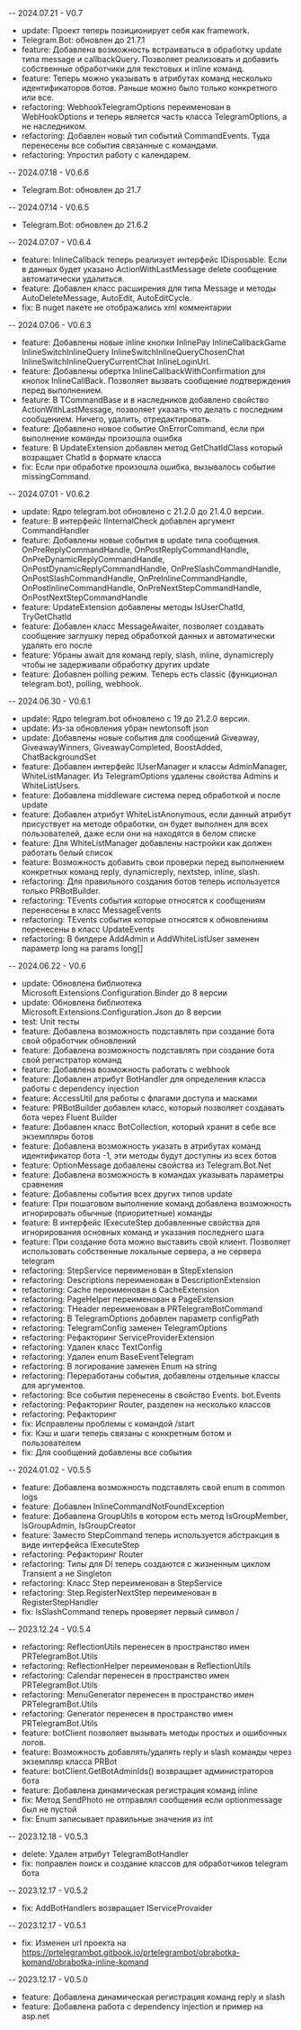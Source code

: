 -- 2024.07.21 - V0.7
- update: Проект теперь позиционирует себя как framework.
- Telegram.Bot: обновлен до 21.7.1
- feature: Добавлена возможность встраиваться в обработку update типа message и callbackQuery. Позволяет реализовать и добавить собственные обработчики для текстовых и inline команд.
- feature: Теперь можно указывать в атрибутах команд несколько идентификаторов ботов. Раньше можно было только конкретного или все.
- refactoring: WebhookTelegramOptions переименован в WebHookOptions и теперь является часть класса TelegramOptions, а не наследником.
- refactoring: Добавлен новый тип событий CommandEvents. Туда перенесены все события связанные с командами.
- refactoring: Упростил работу с календарем.

-- 2024.07.18 - V0.6.6
- Telegram.Bot: обновлен до 21.7

-- 2024.07.14 - V0.6.5
- Telegram.Bot: обновлен до 21.6.2

-- 2024.07.07 - V0.6.4
- feature: InlineCallback теперь реализует интерфейс IDisposable. Если в данных будет указано ActionWithLastMessage delete сообщение автоматически удалиться.
- feature: Добавлен класс расширения для типа Message и методы AutoDeleteMessage, AutoEdit, AutoEditCycle.
- fix: В nuget пакете не отображались xml комментарии

-- 2024.07.06 - V0.6.3
- feature: Добавлены новые inline кнопки InlinePay InlineCallbackGame InlineSwitchInlineQuery InlineSwitchInlineQueryChosenChat InlineSwitchInlineQueryCurrentChat InlineLoginUrl.
- feature: Добавлены обертка InlineCallbackWithConfirmation для кнопок InlineCallBack. Позволяет вызвать сообщение подтверждения перед выполнением.
- feature: В TCommandBase и в наследников добавлено свойство ActionWithLastMessage, позволяет указать что делать с последним сообщением. Ничего, удалить, отредактировать.
- feature: Добавлено новое событие OnErrorCommand, если при выполнение команды произошла ошибка
- feature: В UpdateExtension добавлен метод GetChatIdClass который возращает ChatId в формате класса
- fix: Если при обработке произошла ошибка, вызывалось событие missingCommand.

-- 2024.07.01 - V0.6.2
- update: Ядро telegram.bot обновлено с 21.2.0 до 21.4.0 версии.
- feature: В интерфейс IInternalCheck добавлен аргумент CommandHandler
- feature: Добавлены новые события в update типа сообщения. OnPreReplyCommandHandle, OnPostReplyCommandHandle, OnPreDynamicReplyCommandHandle, OnPostDynamicReplyCommandHandle,
    OnPreSlashCommandHandle, OnPostSlashCommandHandle, OnPreInlineCommandHandle, OnPostInlineCommandHandle, OnPreNextStepCommandHandle, OnPostNextStepCommandHandle
- feature: UpdateExtension добавлены методы IsUserChatId, TryGetChatId
- feature: Добавлен класс MessageAwaiter, позволяет создавать сообщение заглушку перед обработкой данных и автоматически удалять его после
- feature: Убраны await для команд reply, slash, inline, dynamicreply чтобы не задерживали обработку других update
- feature: Добавлен polling режим. Теперь есть classic (функционал telegram.bot), polling, webhook.

-- 2024.06.30 - V0.6.1
- update: Ядро telegram.bot обновлено с 19 до 21.2.0 версии.
- update: Из-за обновления убран newtonsoft json
- update: Добавлены новые события для сообщений Giveaway, GiveawayWinners, GiveawayCompleted, BoostAdded, ChatBackgroundSet
- feature: Добавлен интерфейс IUserManager и классы AdminManager, WhiteListManager. Из TelegramOptions удалены свойства Admins и WhiteListUsers.
- feature: Добавлена middleware система перед обработкой и после update
- feature: Добавлен атрибут WhiteListAnonymous, если данный атрибут присуствует на методе обработки, он будет выполнен для всех пользователей, даже если они на находятся в белом списке
- feature: Для WhiteListManager добавлены настройки как должен работать белый список
- feature: Возможность добавить свои проверки перед выполнением конкретных команд reply, dynamicreply, nextstep, inline, slash.
- refactoring: Для правильного создания ботов теперь используется только PRBotBuilder.
- refactoring: TEvents события которые относятся к сообщениям перенесены в класс MessageEvents
- refactoring: TEvents события которые относятся к обновлениям перенесены в класс UpdateEvents
- refactoring: В билдере AddAdmin и AddWhiteListUser заменен параметр long на params long[]

-- 2024.06.22 - V0.6
- update: Обновлена библиотека Microsoft.Extensions.Configuration.Binder до 8 версии
- update: Обновлена библиотека Microsoft.Extensions.Configuration.Json до 8 версии
- test: Unit тесты
- feature: Добавлена возможность подставлять при создание бота свой обработчик обновлений
- feature: Добавлена возможность подставлять при создание бота свой регистратор команд
- feature: Добавлена возможность работать с webhook
- feature: Добавлен атрибут BotHandler для определения класса работы с dependency injection
- feature: AccessUtil для работы с флагами доступа и масками
- feature: PRBotBuilder добавлен класс, который позволяет создавать бота через Fluent Builder
- feature: Добавлен класс BotCollection, который хранит в себе все экземпляры ботов
- feature: Добавлена возможность указать в атрибутах команд идентификатор бота -1, эти методы будут доступны из всех ботов
- feature: OptionMessage добавлены свойства из Telegram.Bot.Net
- feature: Добавлена возможность в командах указывать параметры сравнения
- feature: Добавлены события всех других типов update
- feature: При пошаговом выполнение команд добавлена возможность игнорировать обычные (приоритетные) команды
- feature: В интерфейс IExecuteStep добавленные свойства для игнорирования основных команд и указания последнего шага
- feature: При создание бота можно выставить свой клиент. Позволяет использовать собственные локальные сервера, а не сервера telegram
- refactoring: StepService переименован в StepExtension
- refactoring: Descriptions переименован в DescriptionExtension
- refactoring: Cache переименован в CacheExtension
- refactoring: PageHelper переименован в PageExtension
- refactoring: THeader переименован в PRTelegramBotCommand
- refactoring: В TelegramOptions добавлен параметр configPath
- refactoring: TelegramConfig заменен TelegramOptions
- refactoring: Рефакторинг ServiceProviderExtension
- refactoring: Удален класс TextConfig
- refactoring: Удален enum BaseEventTelegram
- refactoring: В логирование заменен Enum на string
- refactoring: Переработаны события, добавлены отдельные классы для аргументов.
- refactoring: Все события перенесены в свойство Events. bot.Events
- refactoring: Рефакторинг Router, разделен на несколько классов
- refactoring: Рефакторинг
- fix: Исправлены проблемы с командой /start
- fix: Кэш и шаги теперь связаны с конкретным ботом и пользователем
- fix: Для сообщений добавлены все события

-- 2024.01.02 - V0.5.5
- feature: Добавлена возможность подставлять свой enum в common logs
- feature: Добавлен InlineCommandNotFoundException
- feature: Добавлена GroupUtils в котором есть метод IsGroupMember, IsGroupAdmin, IsGroupCreator
- feature: Заместо StepCommand теперь используется абстракция в виде интерфейса IExecuteStep
- refactoring: Рефакторинг Router
- refactoring: Типы для DI теперь создаются с жизненным циклом Transient а не Singleton
- refactoring: Класс Step переименован в StepService
- refactoring: Step.RegisterNextStep переименован в RegisterStepHandler
- fix: IsSlashCommand теперь проверяет первый символ /

-- 2023.12.24 - V0.5.4
- refactoring: ReflectionUtils перенесен в пространство имен PRTelegramBot.Utils
- refactoring: ReflectionHelper переименован в ReflectionUtils
- refactoring: Calendar перенесен в пространство имен PRTelegramBot.Utils
- refactoring: MenuGenerator перенесен в пространство имен PRTelegramBot.Utils
- refactoring: Generator перенесен в пространство имен PRTelegramBot.Utils
- feature: botClient позволяет вызывать методы простых и ошибочных логов.
- feature: Возможность добавлять/удалять reply и slash команды через экземпляр класса PRBot
- feature: botClient.GetBotAdminIds() возвращает администраторов бота
- feature: Добавлена динамическая регистрация команд inline
- fix: Метод SendPhoto не отправлял сообщения если optionmessage был не пустой
- fix: Enum записывает правильные значения из int

-- 2023.12.18 - V0.5.3
- delete: Удален атрибут TelegramBotHandler
- fix: поправлен поиск и создание классов для обработчиков telegram бота
  
-- 2023.12.17 - V0.5.2
- fix: AddBotHandlers возвращает IServiceProvaider

-- 2023.12.17 - V0.5.1
- fix: Изменен url проекта на https://prtelegrambot.gitbook.io/prtelegrambot/obrabotka-komand/obrabotka-inline-komand

-- 2023.12.17 - V0.5.0
- feature: Добавлена динамическая регистрация команд reply и slash
- feature: Добавлена работа с dependency injection и пример на asp.net
